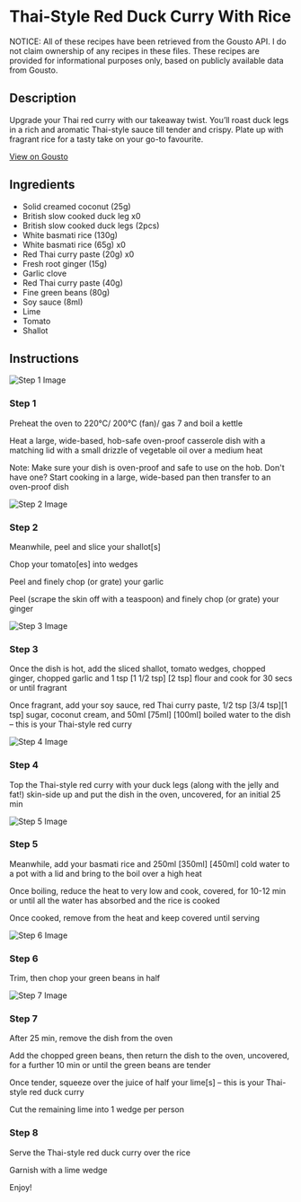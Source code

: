 # Thai-Style Red Duck Curry With Rice

NOTICE: All of these recipes have been retrieved from the Gousto API. I do not claim ownership of any recipes in these files. These recipes are provided for informational purposes only, based on publicly available data from Gousto.

## Description

Upgrade your Thai red curry with our takeaway twist. You’ll roast duck legs in a rich and aromatic Thai-style sauce till tender and crispy. Plate up with fragrant rice for a tasty take on your go-to favourite.

[View on Gousto](https://www.gousto.co.uk/recipes/cookbook/thai-red-duck-curry-with-lime-leaf-rice)

## Ingredients

- Solid creamed coconut (25g)
- British slow cooked duck leg x0
- British slow cooked duck legs (2pcs)
- White basmati rice (130g)
- White basmati rice (65g) x0
- Red Thai curry paste (20g) x0
- Fresh root ginger (15g)
- Garlic clove
- Red Thai curry paste (40g)
- Fine green beans (80g)
- Soy sauce (8ml)
- Lime
- Tomato
- Shallot

## Instructions

![Step 1 Image](https://production-media.gousto.co.uk/cms/recipe-step-image/Step-1-1729858290210-x200.jpg)

### Step 1

Preheat the oven to 220°C/ 200°C (fan)/ gas 7 and boil a kettle

Heat a large, wide-based, hob-safe oven-proof casserole dish with a matching lid with a small drizzle of vegetable oil over a medium heat

Note: Make sure your dish is oven-proof and safe to use on the hob. Don't have one? Start cooking in a large, wide-based pan then transfer to an oven-proof dish

![Step 2 Image](https://production-media.gousto.co.uk/cms/recipe-step-image/Step-2-1729858405472-x200.jpg)

### Step 2

Meanwhile, peel and slice your shallot[s]

Chop your tomato[es] into wedges

Peel and finely chop (or grate) your garlic

Peel (scrape the skin off with a teaspoon) and finely chop (or grate) your ginger

![Step 3 Image](https://production-media.gousto.co.uk/cms/recipe-step-image/Step-3-1729858414249-x200.jpg)

### Step 3

Once the dish is hot, add the sliced shallot, tomato wedges, chopped ginger, chopped garlic and 1 tsp <span class="text-purple">[1 1/2 tsp] </span><span class="text-danger">[2 tsp]</span> flour and cook for 30 secs or until fragrant

Once fragrant, add your soy sauce, red Thai curry paste, 1/2 tsp <span class="text-purple">[3/4 tsp]</span><span class="text-danger">[1 tsp] </span>sugar, coconut cream, and 50ml <span class="text-purple">[75ml] </span><span class="text-danger">[100ml] </span>boiled water to the dish – this is your Thai-style red curry

![Step 4 Image](https://production-media.gousto.co.uk/cms/recipe-step-image/Step-4-1729858423746-x200.jpg)

### Step 4

Top the Thai-style red curry with your duck legs (along with the jelly and fat!) skin-side up and put the dish in the oven, uncovered, for an initial 25 min

![Step 5 Image](https://production-media.gousto.co.uk/cms/recipe-step-image/Rice-in-a-pan-1730740062384-x200.jpg)

### Step 5

Meanwhile, add your basmati rice and 250ml<span class="text-danger"> <span class="text-purple">[350ml]</span> [450ml] </span>cold water to a pot with a lid and bring to the boil over a high heat

Once boiling, reduce the heat to very low and cook, covered, for 10-12 min or until all the water has absorbed and the rice is cooked

Once cooked, remove from the heat and keep covered until serving

![Step 6 Image](https://production-media.gousto.co.uk/cms/recipe-step-image/Step-6-1729858444621-x200.jpg)

### Step 6

Trim, then chop your green beans in half

![Step 7 Image](https://production-media.gousto.co.uk/cms/recipe-step-image/Step-7-1729858464868-x200.jpg)

### Step 7

After 25 min, remove the dish from the oven

Add the chopped green beans, then return the dish to the oven, uncovered, for a further 10 min or until the green beans are tender

Once tender, squeeze over the juice of half your lime[s] – this is your Thai-style red duck curry

Cut the remaining lime into 1 wedge per person

### Step 8

Serve the Thai-style red duck curry over the rice

Garnish with a lime wedge

Enjoy!

